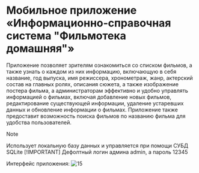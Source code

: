 # Мобильное приложение «Информационно-справочная система "Фильмотека домашняя"»

Приложение позволяет зрителям ознакомиться со списком фильмов, а также 
узнать о каждом из них информацию, включающую в себя название, год выпуска, 
имя режиссера, хронометраж, жанр, актерский состав на главных ролях, описания 
сюжета, а также изображение постера фильма, а администраторам эффективно и 
удобно управлять информацией о фильмах, включая добавление новых фильмов, 
редактирование существующей информации, удаление устаревших данных и 
обновление информации о фильмах. Приложение также предоставит возможность поиска фильмов по названию фильма для удобства пользователей. 
> [!NOTE]
> Использует локальную базу данных и управляется при помощи СУБД SQLite
> [!IMPORTANT]
> Дефолтный логин админа admin, а пароль 12345

Интерфейс приложения:
![15](https://github.com/Leturgone/CurseWork2_2/assets/145966860/9b058975-0f41-4c30-bf45-a8b1383ff879)

